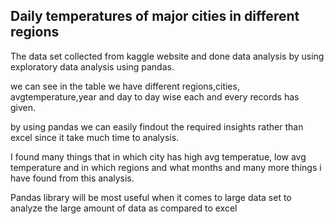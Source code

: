 ## Daily temperatures of major cities in different regions 

The data set collected from kaggle website and done data analysis by using exploratory data analysis using pandas.

we can see in the table we have different regions,cities, avgtemperature,year and day to day wise each and every records has given.

by using pandas we can easily findout the required insights rather than excel since it take much time to analysis.

I found many things that in which city has high avg temperatue, low avg temperature and in which regions and what months and many more things i have found from this 
analysis.

Pandas library will be most useful when it comes to large data set to analyze the large amount of data as compared to excel


